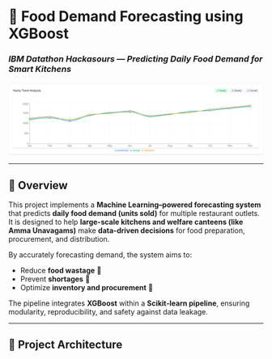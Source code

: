 # 🍱 Food Demand Forecasting using XGBoost  
### *IBM Datathon Hackasours — Predicting Daily Food Demand for Smart Kitchens*

![Project Banner](./frontend-Shiva-Yukesh/images/Screenshot%202025-10-12%20111936.png)

---

## 📘 Overview

This project implements a **Machine Learning–powered forecasting system** that predicts **daily food demand (units sold)** for multiple restaurant outlets.  
It is designed to help **large-scale kitchens and welfare canteens (like Amma Unavagams)** make **data-driven decisions** for food preparation, procurement, and distribution.

By accurately forecasting demand, the system aims to:

- Reduce **food wastage** 🥦  
- Prevent **shortages** 🍛  
- Optimize **inventory and procurement** 🧾  

The pipeline integrates **XGBoost** within a **Scikit-learn pipeline**, ensuring modularity, reproducibility, and safety against data leakage.

---

## 🧠 Project Architecture

